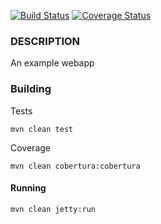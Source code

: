 [![Build Status](https://travis-ci.org/BoyCook/ExampleWebapp.png?branch=master)](https://travis-ci.org/BoyCook/ExampleWebapp)
[![Coverage Status](https://coveralls.io/repos/BoyCook/ExampleWebapp/badge.png)](https://coveralls.io/r/BoyCook/ExampleWebapp)

### DESCRIPTION

An example webapp

### Building

Tests

    mvn clean test

Coverage

    mvn clean cobertura:cobertura


#### Running

    mvn clean jetty:run
